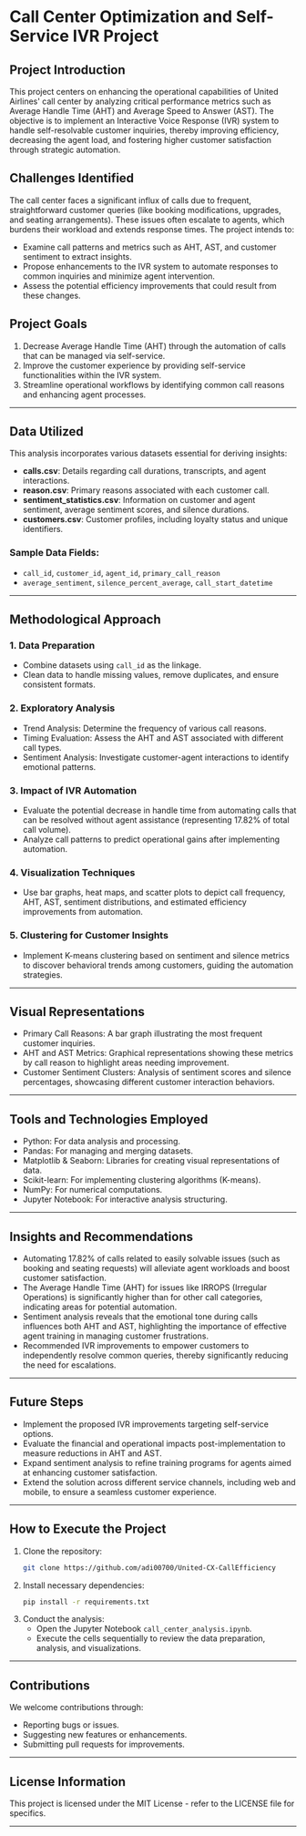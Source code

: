 # Call Center Optimization and Self-Service IVR Project

## Project Introduction
This project centers on enhancing the operational capabilities of United Airlines' call center by analyzing critical performance metrics such as Average Handle Time (AHT) and Average Speed to Answer (AST). The objective is to implement an Interactive Voice Response (IVR) system to handle self-resolvable customer inquiries, thereby improving efficiency, decreasing the agent load, and fostering higher customer satisfaction through strategic automation.

## Challenges Identified
The call center faces a significant influx of calls due to frequent, straightforward customer queries (like booking modifications, upgrades, and seating arrangements). These issues often escalate to agents, which burdens their workload and extends response times. The project intends to:
- Examine call patterns and metrics such as AHT, AST, and customer sentiment to extract insights.
- Propose enhancements to the IVR system to automate responses to common inquiries and minimize agent intervention.
- Assess the potential efficiency improvements that could result from these changes.

## Project Goals
1. Decrease Average Handle Time (AHT) through the automation of calls that can be managed via self-service.
2. Improve the customer experience by providing self-service functionalities within the IVR system.
3. Streamline operational workflows by identifying common call reasons and enhancing agent processes.

---

## Data Utilized
This analysis incorporates various datasets essential for deriving insights:
- **calls.csv**: Details regarding call durations, transcripts, and agent interactions.
- **reason.csv**: Primary reasons associated with each customer call.
- **sentiment_statistics.csv**: Information on customer and agent sentiment, average sentiment scores, and silence durations.
- **customers.csv**: Customer profiles, including loyalty status and unique identifiers.

### Sample Data Fields:
- `call_id`, `customer_id`, `agent_id`, `primary_call_reason`
- `average_sentiment`, `silence_percent_average`, `call_start_datetime`

---

## Methodological Approach

### 1. Data Preparation
   - Combine datasets using `call_id` as the linkage.
   - Clean data to handle missing values, remove duplicates, and ensure consistent formats.

### 2. Exploratory Analysis
   - Trend Analysis: Determine the frequency of various call reasons.
   - Timing Evaluation: Assess the AHT and AST associated with different call types.
   - Sentiment Analysis: Investigate customer-agent interactions to identify emotional patterns.

### 3. Impact of IVR Automation
   - Evaluate the potential decrease in handle time from automating calls that can be resolved without agent assistance (representing 17.82% of total call volume).
   - Analyze call patterns to predict operational gains after implementing automation.

### 4. Visualization Techniques
   - Use bar graphs, heat maps, and scatter plots to depict call frequency, AHT, AST, sentiment distributions, and estimated efficiency improvements from automation.

### 5. Clustering for Customer Insights
   - Implement K-means clustering based on sentiment and silence metrics to discover behavioral trends among customers, guiding the automation strategies.

---

## Visual Representations
- Primary Call Reasons: A bar graph illustrating the most frequent customer inquiries.
- AHT and AST Metrics: Graphical representations showing these metrics by call reason to highlight areas needing improvement.
- Customer Sentiment Clusters: Analysis of sentiment scores and silence percentages, showcasing different customer interaction behaviors.

---

## Tools and Technologies Employed

- Python: For data analysis and processing.
- Pandas: For managing and merging datasets.
- Matplotlib & Seaborn: Libraries for creating visual representations of data.
- Scikit-learn: For implementing clustering algorithms (K-means).
- NumPy: For numerical computations.
- Jupyter Notebook: For interactive analysis structuring.

---

## Insights and Recommendations

- Automating 17.82% of calls related to easily solvable issues (such as booking and seating requests) will alleviate agent workloads and boost customer satisfaction.
- The Average Handle Time (AHT) for issues like IRROPS (Irregular Operations) is significantly higher than for other call categories, indicating areas for potential automation.
- Sentiment analysis reveals that the emotional tone during calls influences both AHT and AST, highlighting the importance of effective agent training in managing customer frustrations.
- Recommended IVR improvements to empower customers to independently resolve common queries, thereby significantly reducing the need for escalations.

---

## Future Steps

- Implement the proposed IVR improvements targeting self-service options.
- Evaluate the financial and operational impacts post-implementation to measure reductions in AHT and AST.
- Expand sentiment analysis to refine training programs for agents aimed at enhancing customer satisfaction.
- Extend the solution across different service channels, including web and mobile, to ensure a seamless customer experience.

---

## How to Execute the Project

1. Clone the repository:
    ```bash
    git clone https://github.com/adi00700/United-CX-CallEfficiency
    ```
2. Install necessary dependencies:
    ```bash
    pip install -r requirements.txt
    ```
3. Conduct the analysis:
    - Open the Jupyter Notebook `call_center_analysis.ipynb`.
    - Execute the cells sequentially to review the data preparation, analysis, and visualizations.

---

## Contributions
We welcome contributions through:
- Reporting bugs or issues.
- Suggesting new features or enhancements.
- Submitting pull requests for improvements.

---

## License Information
This project is licensed under the MIT License - refer to the LICENSE file for specifics.

---


